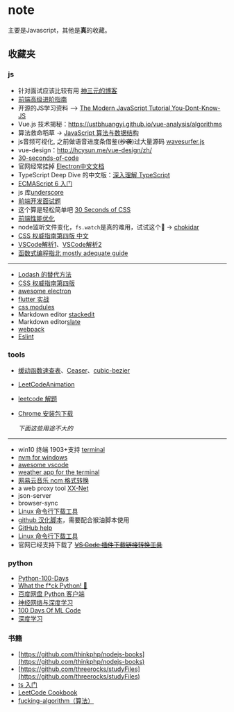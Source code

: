 # note

主要是Javascript，其他是**真**的收藏。

## 收藏夹

### js
- 针对面试应该比较有用 [神三元的博客](http://47.98.159.95/my_blog/)
- [前端高级进阶指南](https://github.com/sl1673495/blogs/issues/37)
- 开源的JS学习资料 --> [The Modern JavaScript Tutorial](https://zh.javascript.info/),[You-Dont-Know-JS](https://github.com/getify/You-Dont-Know-JS/tree/1ed-zh-CN)
- Vue.js 技术揭秘：https://ustbhuangyi.github.io/vue-analysis/algorithms
- 算法救命稻草 -> [JavaScript 算法与数据结构](https://github.com/trekhleb/javascript-algorithms/blob/master/README.zh-CN.md)
- js音频可视化, 之前做语音进度条借鉴(~~抄袭~~)过大量源码 [wavesurfer.js](https://github.com/katspaugh/wavesurfer.js)
- vue-design：http://hcysun.me/vue-design/zh/
- [30-seconds-of-code](https://github.com/30-seconds/30-seconds-of-code)
- 官网经常挂掉 [Electron中文文档](https://github.com/electron/i18n/tree/master/content/current/zh-CN)
- TypeScript Deep Dive 的中文版：[深入理解 TypeScript](https://github.com/jkchao/typescript-book-chinese)
- [ECMAScript 6 入门](https://github.com/ruanyf/es6tutorial)
- js 库[underscore](https://github.com/jashkenas/underscore)
- [前端开发面试题](https://github.com/paddingme/Front-end-Web-Development-Interview-Question)
- 这个算是轻松简单吧 [30 Seconds of CSS](https://30-seconds.github.io/30-seconds-of-css/)
- [前端性能优化](https://github.com/gauseen/blog/issues/13)
- node监听文件变化，`fs.watch`是真的难用，试试这个🚀 -> [chokidar](https://github.com/paulmillr/chokidar)
- [CSS 权威指南第四版 中文](https://github.com/gdut-yy/CSS-The-Definitive-Guide-4th-zh)
- [VSCode解析1](https://github.com/fzxa/VSCode-sourcecode-analysis)、[VSCode解析2](https://codeteenager.github.io/vscode-analysis/)
- [函数式编程指北 mostly adequate guide](https://github.com/llh911001/mostly-adequate-guide-chinese)

-----

- [Lodash 的替代方法](https://github.com/you-dont-need/You-Dont-Need-Lodash-Underscore)
- [CSS 权威指南第四版](https://github.com/Jack-Sparrow/CSS-The-Definitive-Guide-4th-zh-CN)
- [awesome electron](https://github.com/sindresorhus/awesome-electron)
- [flutter 实战](https://github.com/flutterchina/flutter-in-action)
- [css modules](https://github.com/css-modules/css-modules)
- Markdown editor [stackedit](https://github.com/benweet/stackedit)
- Markdown editor[slate](https://github.com/ianstormtaylor/slate)
- [webpack](https://webpack.docschina.org/)
- [Eslint](https://cn.eslint.org)


### tools

- [缓动函数速查表](http://www.xuanfengge.com/easeing/easeing/)、[Ceaser](http://xuanfengge.com/easeing/ceaser/)、[cubic-bezier](http://cubic-bezier.com/)
- [LeetCodeAnimation](https://github.com/MisterBooo/LeetCodeAnimation)
- [leetcode 解题](https://github.com/azl397985856/leetcode)
- [Chrome 安装包下载](https://www.google.cn/chrome/browser/desktop/index.html?standalone=1&platform=win64)

   _下面这些用途不大的_
-----------

- win10 终端 1903+支持 [terminal](https://github.com/microsoft/terminal)
- [nvm for windows](https://github.com/coreybutler/nvm-windows)
- [awesome vscode](https://github.com/formulahendry/awesome-vscode-cn)
- [weather app for the terminal](https://github.com/schachmat/wego)
- [网易云音乐 ncm 格式转换](https://github.com/anonymous5l/ncmdump)
- a web proxy tool [XX-Net](https://github.com/XX-net/XX-Net)
- json-server
- browser-sync
- [Linux 命令行下载工具](https://linux.cn/article-7369-1.html)
- [github 汉化脚本](https://github.com/52cik/github-hans)，需要配合猴油脚本使用
- [GitHub help](https://help.github.com/cn)
- [Linux 命令行下载工具](https://linux.cn/article-7369-1.html)
- 官网已经支持下载了 ~~[VS Code 插件下载链接转换工具](http://xocode.coding.me/vscode-ext-downlink/)~~

### python

- [Python-100-Days](https://github.com/jackfrued/Python-100-Days)
- [What the f\*ck Python! 🐍](https://github.com/leisurelicht/wtfpython-cn)
- [百度网盘 Python 客户端](https://github.com/houtianze/bypy)
- [神经网络与深度学习](https://github.com/nndl/nndl.github.io)
- [100 Days Of ML Code](https://github.com/MLEveryday/100-Days-Of-ML-Code)
- [深度学习](https://github.com/exacity/deeplearningbook-chinese)

### 书籍

- [https://github.com/thinkphp/nodejs-books](https://github.com/thinkphp/nodejs-books)
- [https://github.com/threerocks/studyFiles](https://github.com/threerocks/studyFiles)
- [ts 入门](https://ts.xcatliu.com/)
- [LeetCode Cookbook](https://github.com/halfrost/LeetCode-Go)
- [fucking-algorithm（算法）](https://github.com/labuladong/fucking-algorithm)
